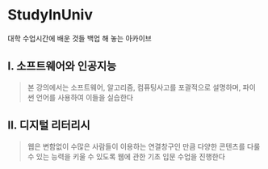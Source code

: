 # StudyInUniv
대학 수업시간에 배운 것들 백업 해 놓는 아카이브

## Ⅰ. 소프트웨어와 인공지능
> 본 강의에서는 소프트웨어, 알고리즘, 컴퓨팅사고를 포괄적으로 설명하며, 파이썬 언어를 사용하여 이들을 실습한다

## Ⅱ. 디지털 리터리시
> 웹은 변함없이 수많은 사람들이 이용하는 연결창구인 만큼 다양한 콘텐츠를 다룰 수 있는 능력을 키울 수 있도록 웹에 관한 기초 입문 수업을 진행한다